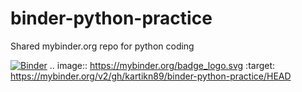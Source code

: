 # binder-python-practice
Shared mybinder.org repo for python coding

[![Binder](https://mybinder.org/badge_logo.svg)](https://mybinder.org/v2/gh/kartikn89/binder-python-practice/HEAD) 
.. image:: https://mybinder.org/badge_logo.svg
 :target: https://mybinder.org/v2/gh/kartikn89/binder-python-practice/HEAD
